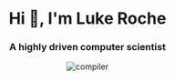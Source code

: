 <h1 align="center">Hi 👋, I'm Luke Roche</h1>
<h3 align="center">A highly driven computer scientist</h3>

<p align="center"> <img src="https://komarev.com/ghpvc/?username=compiler&label=Profile%20views&color=0e75b6&style=flat" alt="compiler" /> </p>

